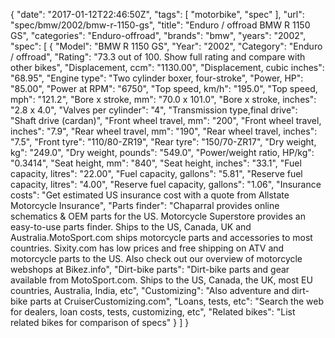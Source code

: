 {
    "date": "2017-01-12T22:46:50Z",
    "tags": [
        "motorbike",
        "spec"
    ],
    "url": "spec\/bmw\/2002\/bmw-r-1150-gs",
    "title": "Enduro \/ offroad BMW R 1150 GS",
    "categories": "Enduro-offroad",
    "brands": "bmw",
    "years": "2002",
    "spec": [
        {
            "Model": "BMW R 1150 GS",
            "Year": "2002",
            "Category": "Enduro \/ offroad",
            "Rating": "73.3 out of 100. Show full rating and compare with other bikes",
            "Displacement, ccm": "1130.00",
            "Displacement, cubic inches": "68.95",
            "Engine type": "Two cylinder boxer, four-stroke",
            "Power, HP": "85.00",
            "Power at RPM": "6750",
            "Top speed, km\/h": "195.0",
            "Top speed, mph": "121.2",
            "Bore x stroke, mm": "70.0 x 101.0",
            "Bore x stroke, inches": "2.8 x 4.0",
            "Valves per cylinder": "4",
            "Transmission type,final drive": "Shaft drive (cardan)",
            "Front wheel travel, mm": "200",
            "Front wheel travel, inches": "7.9",
            "Rear wheel travel, mm": "190",
            "Rear wheel travel, inches": "7.5",
            "Front tyre": "110\/80-ZR19",
            "Rear tyre": "150\/70-ZR17",
            "Dry weight, kg": "249.0",
            "Dry weight, pounds": "549.0",
            "Power\/weight ratio, HP\/kg": "0.3414",
            "Seat height, mm": "840",
            "Seat height, inches": "33.1",
            "Fuel capacity, litres": "22.00",
            "Fuel capacity, gallons": "5.81",
            "Reserve fuel capacity, litres": "4.00",
            "Reserve fuel capacity, gallons": "1.06",
            "Insurance costs": "Get estimated US insurance cost with a quote from Allstate Motorcycle Insurance",
            "Parts finder": "Chaparral provides online schematics & OEM parts for the US.   Motorcycle Superstore provides an easy-to-use parts finder. Ships to the US, Canada, UK and Australia.MotoSport.com ships motorcycle parts and accessories to most countries.    Sixity.com has low prices and free shipping on ATV and motorcycle parts to the US. Also check out our overview of motorcycle webshops at Bikez.info",
            "Dirt-bike parts": "Dirt-bike parts and gear available from MotoSport.com. Ships to the US, Canada, the UK, most EU countries, Australia, India, etc",
            "Customizing": "Also adventure and dirt-bike parts at CruiserCustomizing.com",
            "Loans, tests, etc": "Search the web for dealers, loan costs, tests, customizing, etc",
            "Related bikes": "List related bikes for comparison of specs"
        }
    ]
}